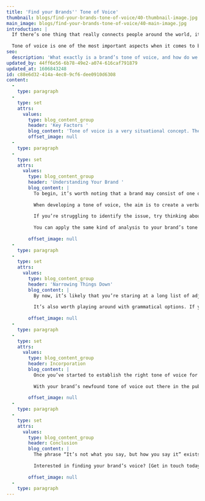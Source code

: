 ```yaml
---
title: 'Find your Brands'' Tone of Voice'
thumbnail: blogs/find-your-brands-tone-of-voice/40-thumbnail-image.jpg
main_image: blogs/find-your-brands-tone-of-voice/40-main-image.jpg
introduction: |
  If there’s one thing that really connects people around the world, it’s authentic, meaningful communication. Brands communicate much like individuals do with one another – through visual signals and tone of voice. But what exactly does tone of voice mean, and how do we establish it?
  
  Tone of voice is one of the most important aspects when it comes to branding. The term refers to how your company communicates both internally and externally. It’s all well and good having consistent, first-rate visuals, but if your messaging is muddled, contradictory or unfamiliar, the whole branding exercise becomes rather meaningless.
seo:
  description: 'What exactly is a brand’s tone of voice, and how do we establish it? Interested in finding your brand’s voice? Get in touch with our team today on 01253 297900.'
updated_by: 44ff6e56-6b78-49e2-a074-616caf791879
updated_at: 1606843248
id: c88e6d32-414a-4ec0-9cf6-dee0910d6308
content:
  -
    type: paragraph
  -
    type: set
    attrs:
      values:
        type: blog_content_group
        header: 'Key Factors '
        blog_content: 'Tone of voice is a very situational concept. There will doubtless be circumstances that require your brand to maintain a serious tone, such as when dealing with complaints, for example. On the other hand, interactions on social media, for instance, might allow you a little leeway to dispense with the formalities and take on a more friendly, conversational tone. Finally, target audience is just as relevant – if you’re looking to address people of a specific age or gender, you must choose your words wisely to avoid alienating your chosen demographic. '
        offset_image: null
  -
    type: paragraph
  -
    type: set
    attrs:
      values:
        type: blog_content_group
        header: 'Understanding Your Brand '
        blog_content: |
          To begin, it’s worth noting that a brand may consist of one or more sub-brands, each of which may employ a different corporate tone (which is perfectly okay!). The trick is to identify a tone of voice which perfectly suits the traits of each individual brand.
          
          When developing a tone of voice, the aim is to create a verbal embodiment of your brand’s personality. Look back at any existing brand material (across all media) and ask yourself: is your chosen method of written communication representative of the values your brand holds? If not, it’s time to assess where things are going wrong. 
          
          If you’re struggling to identify the issue, try thinking about the characteristics of your own personality (and perhaps your friends or family too) – you might notice how certain individuals use specific turns of phrase or slang words, for example. Similarly, you may notice how certain individuals favour detailed responses over getting straight to the heart of the matter. 
          
          You can apply the same kind of analysis to your brand’s tone of voice by visualising your brand as a person and seeing if you can spot any inconsistencies – what kind of personality traits does your brand possess? Is it humorous and conversational, or does it lean towards a more professional, serious tone? Write down as many words as you can think of that correspond to the characteristics of your brand. Then take a look at your competitors and repeat the characterisation process – this is a sure-fire way to identify how you can set your brand apart from your rivals.
          
        offset_image: null
  -
    type: paragraph
  -
    type: set
    attrs:
      values:
        type: blog_content_group
        header: 'Narrowing Things Down'
        blog_content: |
          By now, it’s likely that you’re staring at a long list of adjectives. By process of elimination, try narrowing your selection down to no more than five qualities which perfectly describe the characteristics of your brand. Next, assess whether applying these characteristics to your brand’s tone of voice would result in things being interpreted in way that you want. Even with the best of intentions, some people may take things the wrong way – be decisive and positive in your choices but be aware of creating misunderstanding. 
          
          It’s also worth playing around with grammatical options. If you’re opting for a more informal route, for example, why not see if apostrophised words align more with your brand’s tone of communication? Stay within the realms of good taste, though – text-speak seldom hits the spot nowadays.  
          
        offset_image: null
  -
    type: paragraph
  -
    type: set
    attrs:
      values:
        type: blog_content_group
        header: Incorporation
        blog_content: |
          Once you’ve started to establish the right tone of voice for your brand, you need to ensure that your brand guidelines detail everything in full (check out our previous blog post on brand guidelines [here](/thinking/what-are-brand-guidelines-and-why-do-i-need-them/)). It’s good to be specific – use relevant examples of dos and don’ts so that people know exactly how your brand will communicate and engage with the world. 
          
          With your brand’s newfound tone of voice out there in the public domain, make sure you continue to monitor things over time. Every aspect of your brand should be subject to change if things aren’t quite clicking, and tone of voice is no exception. Keep an eye on what customers are saying about your brand and don’t be afraid to adjust things if necessary. 
          
        offset_image: null
  -
    type: paragraph
  -
    type: set
    attrs:
      values:
        type: blog_content_group
        header: Conclusion
        blog_content: |
          The phrase “It’s not what you say, but how you say it” exists for a reason. In terms of tone of voice, the aim isn’t necessarily to get people to remember the words you use, but rather to remember the impression that your brand gave them. Bear that in mind and your brand will be well on your way to establishing a tone of voice that’s good as its word.
          
          Interested in finding your brand’s voice? [Get in touch today.](/contact)
          
        offset_image: null
  -
    type: paragraph
---
```

